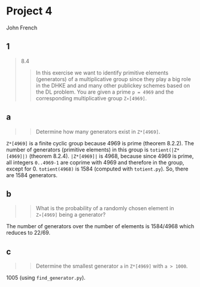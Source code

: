 # Project 4

John French

## 1

> 8.4
>> In this exercise we want to identify primitive elements (generators) of a multiplicative group since they play a big role in the DHKE and and many other publickey schemes based on the DL problem. You are given a prime `p = 4969` and the corresponding multiplicative group `Z∗[4969]`.

## a

>> Determine how many generators exist in `Z*[4969]`.

`Z*[4969]` is a finite cyclic group because 4969 is prime (theorem 8.2.2). The number of generators (primitive elements) in this group is `totient(|Z*[4969]|)` (theorem 8.2.4). `|Z*[4969]|` is 4968, because since 4969 is prime, all integers `0..4969-1` are coprime with 4969 and therefore in the group, except for 0. `totient(4968)` is 1584 (computed with `totient.py`). So, there are 1584 generators.

## b

>> What is the probability of a randomly chosen element in `Z∗[4969]` being a generator?

The number of generators over the number of elements is 1584/4968 which reduces to 22/69.

## c

>> Determine the smallest generator `a` in `Z*[4969]` with `a > 1000`.

1005 (using `find_generator.py`).
